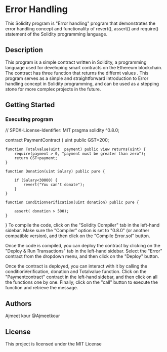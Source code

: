 # Error Handling

This Solidity program is "Error handling" program that demonstrates the error handling concept and functionality of  revert(), assert() and require() statement of the Solidity programming language.

## Description

This program is a simple contract written in Solidity, a programming language used for developing smart contracts on the Ethereum blockchain. The contract has three function that returns the differnt values . This program serves as a simple and straightforward introduction to Error handling concept in Solidity programming, and can be used as a stepping stone for more complex projects in the future.

## Getting Started

### Executing program

// SPDX-License-Identifier: MIT
pragma solidity ^0.8.0;

contract PaymentContract {
    uint public GST=200;
  
    function Totalvalue(uint  payment) public view returns(uint) {
        require(payment > 0, "payment must be greater than zero");
        return GST+payment;
    }

    function Donation(uint Salary) public pure {
    
        if (Salary<30000) {
            revert("You can't donate");
        }
    }

    function ConditionVerification(uint donation) public pure {
      
        assert( donation > 500);
    }
}
To compile the code, click on the "Solidity Compiler" tab in the left-hand sidebar. Make sure the "Compiler" option is set to "0.8.0" (or another compatible version), and then click on the "Compile Error.sol" button.

Once the code is compiled, you can deploy the contract by clicking on the "Deploy & Run Transactions" tab in the left-hand sidebar. Select the "Error" contract from the dropdown menu, and then click on the "Deploy" button.

Once the contract is deployed, you can interact with it by calling the conditionVerification, donation and Totalvalue function. Click on the "Paymentcontract" contract in the left-hand sidebar, and then click on all the functions one by one. Finally, click on the "call" button to execute the function and retrieve the  message.

## Authors

Ajmeet kour @Ajmeetkour


## License

This project is licensed under the MIT License 

